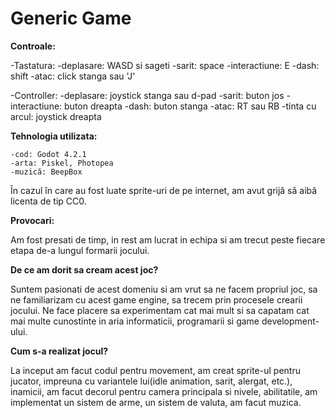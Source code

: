# Generic Game

**Controale:**

-Tastatura:
        -deplasare: WASD si sageti
        -sarit: space
        -interactiune: E
        -dash: shift
        -atac: click stanga sau 'J'
    
-Controller:
        -deplasare: joystick stanga sau d-pad
        -sarit: buton jos
        -interactiune: buton dreapta
        -dash: buton stanga
        -atac: RT sau RB
        -tinta cu arcul: joystick dreapta

**Tehnologia utilizata:**

    -cod: Godot 4.2.1
    -arta: Piskel, Photopea
    -muzică: BeepBox

În cazul în care au fost luate sprite-uri de pe internet, am avut grijă să aibă licenta de tip CC0.


**Provocari:**

Am fost presati de timp, in rest am lucrat in echipa si am trecut peste fiecare etapa de-a lungul formarii jocului.


**De ce am dorit sa cream acest joc?**

Suntem pasionati de acest domeniu si am vrut sa ne facem propriul joc, sa ne familiarizam cu acest game engine, sa trecem prin procesele crearii jocului. Ne face placere sa experimentam cat mai mult si sa capatam  cat mai multe cunostinte in aria informaticii, programarii si game development-ului.


**Cum s-a realizat jocul?**

La inceput am facut codul pentru movement, am creat sprite-ul pentru jucator, impreuna cu variantele lui(idle animation, sarit, alergat, etc.), inamicii, am facut decorul pentru camera principala si nivele, abilitatile, am implementat un sistem de arme, un sistem de valuta, am facut muzica. 


